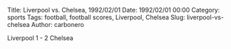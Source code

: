 Title: Liverpool vs. Chelsea, 1992/02/01
Date: 1992/02/01 00:00
Category: sports
Tags: football, football scores, Liverpool, Chelsea
Slug: liverpool-vs-chelsea
Author: carbonero


Liverpool 1 - 2 Chelsea
